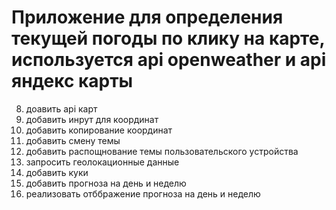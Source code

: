 # Приложение для определения текущей погоды по клику на карте, используется api openweather и api яндекс карты

8. доавить api карт
9. добавить инрут для координат
10. добавить копирование координат
11. добавить смену темы
12. добавить распощнование темы пользовательского устройства
13. запросить геолокационные данные
14. добавить куки
15. добавить прогноза на день и неделю
16. реализовать отббражение прогноза на день и неделю
